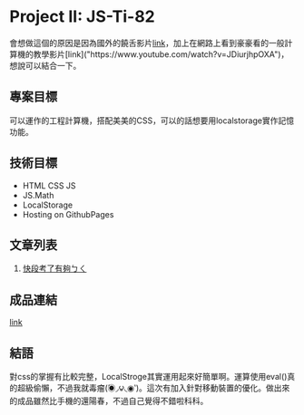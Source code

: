 # Project II: JS-Ti-82

會想做這個的原因是因為國外的饒舌影片[link]("https://www.youtube.com/watch?v=zn7-fVtT16k")，加上在網路上看到豪豪看的一般計算機的教學影片[link]("https://www.youtube.com/watch?v=JDiurjhpOXA")，想說可以結合一下。

## 專案目標

可以運作的工程計算機，搭配美美的CSS，可以的話想要用localstorage實作記憶功能。

## 技術目標

- HTML CSS JS
- JS.Math
- LocalStorage
- Hosting on GithubPages

## 文章列表

1. [快段考了有夠ㄅㄑ](day1.md)

## 成品連結

[link](https://js-ti-82.web.app/)

## 結語

對css的掌握有比較完整，LocalStroge其實運用起來好簡單啊。運算使用eval()真的超級偷懶，不過我就毒瘤(́◉◞౪◟◉‵)。這次有加入針對移動裝置的優化。做出來的成品雖然比手機的還陽春，不過自己覺得不錯啦科科。